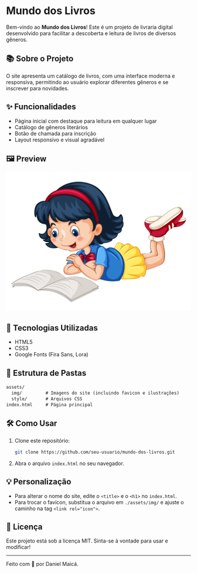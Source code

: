 # Mundo dos Livros

Bem-vindo ao **Mundo dos Livros**! Este é um projeto de livraria digital desenvolvido para facilitar a descoberta e leitura de livros de diversos gêneros.

## 📚 Sobre o Projeto
O site apresenta um catálogo de livros, com uma interface moderna e responsiva, permitindo ao usuário explorar diferentes gêneros e se inscrever para novidades.

## ✨ Funcionalidades
- Página inicial com destaque para leitura em qualquer lugar
- Catálogo de gêneros literários
- Botão de chamada para inscrição
- Layout responsivo e visual agradável

## 🖼️ Preview
![Preview do site](./assets/img/girl_reading.png)

## 🚀 Tecnologias Utilizadas
- HTML5
- CSS3
- Google Fonts (Fira Sans, Lora)

## 📁 Estrutura de Pastas
```
assets/
  img/         # Imagens do site (incluindo favicon e ilustrações)
  style/       # Arquivos CSS
index.html     # Página principal
```

## 🛠️ Como Usar
1. Clone este repositório:
   ```bash
   git clone https://github.com/seu-usuario/mundo-dos-livros.git
   ```
2. Abra o arquivo `index.html` no seu navegador.

## 💡 Personalização
- Para alterar o nome do site, edite o `<title>` e o `<h1>` no `index.html`.
- Para trocar o favicon, substitua o arquivo em `./assets/img/` e ajuste o caminho na tag `<link rel="icon">`.

## 📄 Licença
Este projeto está sob a licença MIT. Sinta-se à vontade para usar e modificar!

---

Feito com 💙 por Daniel Maicá.
